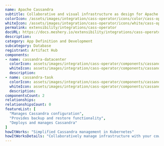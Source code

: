```yaml
---
name: Apache Cassandra
subtitle: Collaborative and visual infrastructure as design for Apache Cassandra
colorIcon: /assets/images/integration/cass-operator/icons/color/cass-operator-color.svg
whiteIcon: /assets/images/integration/cass-operator/icons/white/cass-operator-white.svg
permalink: extensibility/integrations/cass-operator
docURL: https://docs.meshery.io/extensibility/integrations/cass-operator
description: 
category: App Definition and Development
subcategory: Database
registrant: Artifact Hub
components: 
- name: cassandra-datacenter
  colorIcon: assets/images/integration/cass-operator/components/cassandra-datacenter/icons/color/cassandra-datacenter-color.svg
  whiteIcon: assets/images/integration/cass-operator/components/cassandra-datacenter/icons/white/cassandra-datacenter-white.svg
  description: 
- name: cassandra-task
  colorIcon: assets/images/integration/cass-operator/components/cassandra-task/icons/color/cassandra-task-color.svg
  whiteIcon: assets/images/integration/cass-operator/components/cassandra-task/icons/white/cassandra-task-white.svg
  description: 
componentsCount: 2
relationships: 
relationshipsCount: 0
featureList: [
  "Manages Cassandra configuration",
  "Provides backup and restore functionality",
  "Deploys and manages Cassandra"
]
howItWorks: "Simplified Cassandra management in Kubernetes"
howItWorksDetails: "Collaboratively manage infrastructure with your coworkers synchronously sharing the same designs."
---
```

